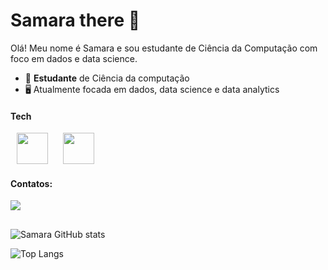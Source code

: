 # Samara there 👋
Olá! Meu nome é Samara e sou estudante de Ciência da Computação com foco em dados e data science.

- 📖 **Estudante** de Ciência da computação
- 🖥️ Atualmente focada em dados, data science e data analytics

#### Tech
<div style="display: inline" >
    <img hspace='10' width='50' height='50' src="https://cdn.jsdelivr.net/gh/devicons/devicon@latest/icons/python/python-original.svg" /> 
    <img hspace='10' width='50' height='50' src="https://cdn.jsdelivr.net/gh/devicons/devicon@latest/icons/mysql/mysql-original-wordmark.svg" />
    <!--<img hpace='10' width='50' height='50' src="https://cdn.jsdelivr.net/gh/devicons/devicon@latest/icons/pandas/pandas-original.svg" /> -->

</div>

#### Contatos:
<div style="display: inline" >
<a href='https://www.linkedin.com/in/samaraaugusto/'><img src='https://img.shields.io/badge/linkedin-%230077B5.svg?style=for-the-badge&logo=linkedin&logoColor=white'> </a>
<!--<a href=''><img src='https://img.shields.io/badge/Gmail-D14836?style=for-the-badge&logo=gmail&logoColor=white'></a>-->
</div>

##
![Samara GitHub stats](https://github-readme-stats.vercel.app/api?username=SamaraAugusto15&show_icons=true&theme=tokyonight)

![Top Langs](https://github-readme-stats.vercel.app/api/top-langs/?username=SamaraAugusto15&layout=compact)